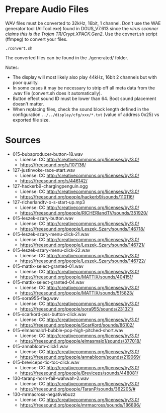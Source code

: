 # Prepare Audio Files

WAV files must be converted to 32kHz, 16bit, 1 channel.
Don't use the WAE generator tool (AllTool.exe) found in DGUS_V7.613 since the *virus scanner claims this is the Trojan TR/Crypt.XPACK.Gen2*.
Use the covnert.sh script (ffmpeg) to convert your files.
```
./convert.sh
```
The converted files can be found in the ./generated/ folder.

Notes:
* The display will most likely also play 44kHz, 16bit 2 channels but with poor quality.
* In some cases it may be necessary to strip off all meta data from the .wav file (convert.sh does it automatically).
* Button effect sound ID must be lower than 64. Boot sound placement doesn't matter.
* When replacing files, check the sound block length defined in the configuration `../../display/cfg/xxx/*.txt` (value of address 0x25) vs exported file size.

# Sources

* 015-bubaproducer-button-18.wav
  * License: CC http://creativecommons.org/licenses/by/3.0/
  * https://freesound.org/s/107136/
* 127-justinvoke-race-start.wav
  * License: CC http://creativecommons.org/licenses/by/3.0/
  * https://freesound.org/s/446142/
* 127-hackerb9-chargingpenguin.ogg
  * License: CC http://creativecommons.org/licenses/by/3.0/
  * https://freesound.org/people/hackerb9/sounds/110116/
* 127-richerlandtv-o-s-start-up.mp3
  * License: CC http://creativecommons.org/licenses/by/3.0/
  * https://freesound.org/people/RICHERlandTV/sounds/351920/
* 015-leszek-szary-button.wav
  * License: CC http://creativecommons.org/licenses/by/3.0/
  * https://freesound.org/people/Leszek_Szary/sounds/146718/
* 015-leszek-szary-menu-click-21.wav
  * License: CC http://creativecommons.org/licenses/by/3.0/
  * https://freesound.org/people/Leszek_Szary/sounds/146721/
* 015-leszek-szary-menu-click-22.wav
  * License: CC http://creativecommons.org/licenses/by/3.0/
  * https://freesound.org/people/Leszek_Szary/sounds/146722/
* 015-mattix-select-granted-01.wav
  * License: CC http://creativecommons.org/licenses/by/3.0/
  * https://freesound.org/people/MATTIX/sounds/404151/
* 015-mattix-select-granted-04.wav
  * License: CC http://creativecommons.org/licenses/by/3.0/
  * https://freesound.org/people/MATTIX/sounds/515823/
* 015-sora955-flag.wav
  * License: CC http://creativecommons.org/licenses/by/3.0/
  * https://freesound.org/people/sora955/sounds/231321/
* 015-scarkord-pss-button-click.wav
  * License: CC http://creativecommons.org/licenses/by/3.0/
  * https://freesound.org/people/ScarKord/sounds/86102/
* 015-elmasmalo1-bubble-pop-high-pitched-short.wav
  * License: CC http://creativecommons.org/licenses/by/3.0/
  * https://freesound.org/people/elmasmalo1/sounds/377018/
* 015-annabloom-click1.wav
  * License: CC http://creativecommons.org/licenses/by/3.0/
  * https://freesound.org/people/annabloom/sounds/219069/
* 015-breviceps-tic-toc-click.wav
  * License: CC http://creativecommons.org/licenses/by/3.0/
  * https://freesound.org/people/Breviceps/sounds/448081/
* 130-taranp-horn-fail-wahwah-2.wav
  * License: CC http://creativecommons.org/licenses/by/3.0/
  * https://freesound.org/people/TaranP/sounds/362205/#
* 130-mrmacross-negativebuzz
  * License: CC http://creativecommons.org/licenses/by/3.0/
  * https://freesound.org/people/mrmacross/sounds/186896/
